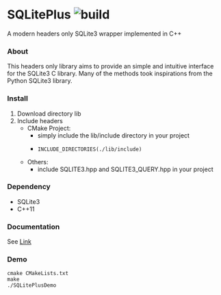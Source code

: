 # SQLitePlus ![build](https://github.com/yuqian5/SQLitePlus/workflows/CMake/badge.svg?branch=master)

A modern headers only SQLite3 wrapper implemented in C++

### About
This headers only library aims to provide an simple and intuitive interface for the SQLite3 C library.
Many of the methods took inspirations from the Python SQLite3 library. 

### Install
1. Download directory lib
2. Include headers
    * CMake Project:
        * simply include the lib/include directory in your project
        *     INCLUDE_DIRECTORIES(./lib/include)
    * Others:
        * include SQLITE3.hpp and SQLITE3_QUERY.hpp in your project
        
### Dependency
* SQLite3
* C++11

### Documentation
See [Link](https://yuqian5.github.io/SQLitePlus/html/annotated.html)

### Demo
    cmake CMakeLists.txt
    make
    ./SQLitePlusDemo
    


    

